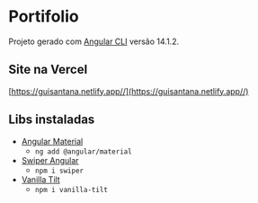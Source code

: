 # Portifolio 

Projeto gerado com [Angular CLI](https://github.com/angular/angular-cli) versão 14.1.2.


## Site na Vercel

[https://guisantana.netlify.app//](https://guisantana.netlify.app//)

## Libs instaladas
- [Angular Material](https://material.angular.io/guide/getting-started)
  - `ng add @angular/material`
- [Swiper Angular](https://v8.swiperjs.com/angular#usage)
  - `npm i swiper`
- [Vanilla Tilt](https://www.npmjs.com/package/vanilla-tilt)
  - `npm i vanilla-tilt`
